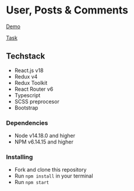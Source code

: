 # User, Posts & Comments

[Demo](https://nadiyahr.github.io/react-users/)

[Task](https://drive.google.com/file/d/1_aGyS9XVAms4lywZO3yUkBT8REjkV6b6/view?usp=sharing)

## Techstack

* React.js v18
* Redux v4
* Redux Toolkit
* React Router v6
* Typescript
* SCSS preprocesor
* Bootstrap

### Dependencies

* Node v14.18.0 and higher
* NPM v6.14.15 and higher

### Installing

- Fork and clone this repository
- Run `npm install` in your terminal
- Run `npm start`
